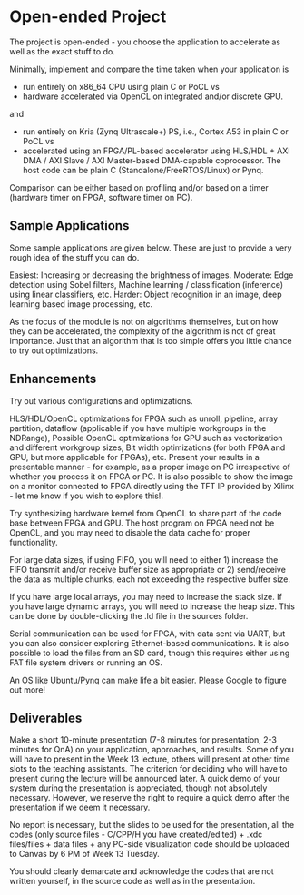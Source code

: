 # Open-ended Project

The project is open-ended - you choose the application to accelerate as well as the exact stuff to do. 

Minimally, implement and compare the time taken when your application is

- run entirely on x86_64 CPU using plain C or PoCL vs
- hardware accelerated via OpenCL on integrated and/or discrete GPU.

and

- run entirely on Kria (Zynq Ultrascale+) PS, i.e., Cortex A53 in plain C or PoCL vs
- accelerated using an FPGA/PL-based accelerator using HLS/HDL + AXI DMA / AXI Slave / AXI Master-based DMA-capable coprocessor. The host code can be plain C (Standalone/FreeRTOS/Linux) or Pynq.

Comparison can be either based on profiling and/or based on a timer (hardware timer on FPGA, software timer on PC).

## Sample Applications

Some sample applications are given below. These are just to provide a very rough idea of the stuff you can do. 

Easiest: Increasing or decreasing the brightness of images.
Moderate: Edge detection using Sobel filters, Machine learning / classification (inference) using linear classifiers, etc.
Harder: Object recognition in an image, deep learning based image processing, etc.

As the focus of the module is not on algorithms themselves, but on how they can be accelerated, the complexity of the algorithm is not of great importance. Just that an algorithm that is too simple offers you little chance to try out optimizations.

## Enhancements

Try out various configurations and optimizations. 

HLS/HDL/OpenCL optimizations for FPGA such as unroll, pipeline, array partition, dataflow (applicable if you have multiple workgroups in the NDRange),
Possible OpenCL optimizations for GPU such as vectorization and different workgroup sizes,
Bit width optimizations (for both FPGA and GPU, but more applicable for FPGAs), etc.
Present your results in a presentable manner - for example, as a proper image on PC irrespective of whether you process it on FPGA or PC. It is also possible to show the image on a monitor connected to FPGA directly using the TFT IP provided by Xilinx - let me know if you wish to explore this!.

Try synthesizing hardware kernel from OpenCL to share part of the code base between FPGA and GPU. The host program on FPGA need not be OpenCL, and you may need to disable the data cache for proper functionality.

For large data sizes, if using FIFO, you will need to either 1) increase the FIFO transmit and/or receive buffer size as appropriate or 2) send/receive the data as multiple chunks, each not exceeding the respective buffer size.

If you have large local arrays, you may need to increase the stack size. If you have large dynamic arrays, you will need to increase the heap size. This can be done by double-clicking the .ld file in the sources folder.

Serial communication can be used for FPGA, with data sent via UART, but you can also consider exploring Ethernet-based communications. It is also possible to load the files from an SD card, though this requires either using FAT file system drivers or running an OS.

An OS like Ubuntu/Pynq can make life a bit easier. Please Google to figure out more!

## Deliverables

Make a short 10-minute presentation (7-8 minutes for presentation, 2-3 minutes for QnA) on your application, approaches, and results. Some of you will have to present in the Week 13 lecture, others will present at other time slots to the teaching assistants. The criterion for deciding who will have to present during the lecture will be announced later. A quick demo of your system during the presentation is appreciated, though not absolutely necessary. However, we reserve the right to require a quick demo after the presentation if we deem it necessary.

No report is necessary, but the slides to be used for the presentation, all the codes (only source files - C/CPP/H you have created/edited) + .xdc files/files + data files + any PC-side visualization code should be uploaded to Canvas by 6 PM of Week 13 Tuesday.

You should clearly demarcate and acknowledge the codes that are not written yourself, in the source code as well as in the presentation.